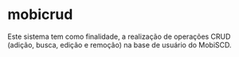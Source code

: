 # mobicrud
Este sistema tem como finalidade, a realização de operações CRUD (adição, busca, edição e remoção) na base de usuário do MobiSCD.
